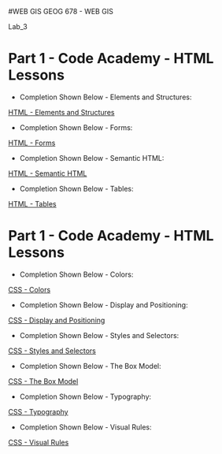 #WEB GIS
GEOG 678 - WEB GIS

Lab_3

# Part 1 - Code Academy - HTML Lessons

- Completion Shown Below - Elements and Structures:

[HTML - Elements and Structures](https://github.com/jbs0710/Strickland_GEOG678/blob/main/Lab_3/HTML%20Lessons/HTML%20-%20Elements%20and%20Structures.png)

- Completion Shown Below - Forms:

[HTML - Forms](https://github.com/jbs0710/Strickland_GEOG678/blob/main/Lab_3/HTML%20Lessons/HTML%20-%20Forms.png)

- Completion Shown Below - Semantic HTML:

[HTML - Semantic HTML](https://github.com/jbs0710/Strickland_GEOG678/blob/main/Lab_3/HTML%20Lessons/HTML%20-%20Semantic%20HTML.png)

- Completion Shown Below - Tables:

[HTML - Tables](https://github.com/jbs0710/Strickland_GEOG678/blob/main/Lab_3/HTML%20Lessons/HTML%20-%20Tables.png)



# Part 1 - Code Academy - HTML Lessons

- Completion Shown Below - Colors:

[CSS - Colors](https://github.com/jbs0710/Strickland_GEOG678/blob/main/Lab_3/CSS%20Lessons/CSS%20-%20Colors.png)

- Completion Shown Below - Display and Positioning:

[CSS - Display and Positioning](https://github.com/jbs0710/Strickland_GEOG678/blob/main/Lab_3/CSS%20Lessons/CSS%20-%20Display%20and%20Positioning.png)

- Completion Shown Below - Styles and Selectors:

[CSS - Styles and Selectors](https://github.com/jbs0710/Strickland_GEOG678/blob/main/Lab_3/CSS%20Lessons/CSS%20-%20Styles%20and%20Selectors.png)

- Completion Shown Below - The Box Model:

[CSS - The Box Model](https://github.com/jbs0710/Strickland_GEOG678/blob/main/Lab_3/CSS%20Lessons/CSS%20-%20The%20Box%20Model.png)

- Completion Shown Below - Typography:

[CSS - Typography](https://github.com/jbs0710/Strickland_GEOG678/blob/main/Lab_3/CSS%20Lessons/CSS%20-%20Typography.png)

- Completion Shown Below - Visual Rules:

[CSS - Visual Rules](https://github.com/jbs0710/Strickland_GEOG678/blob/main/Lab_3/CSS%20Lessons/CSS%20-%20Visual%20Rules.png)











